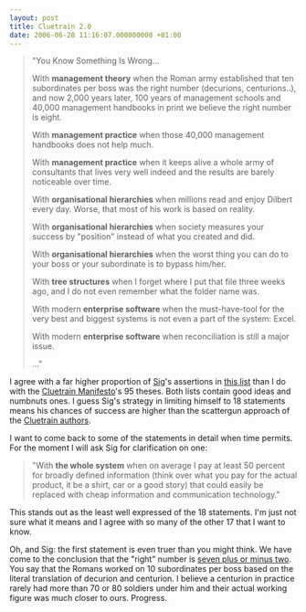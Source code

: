 ```yaml
---
layout: post
title: Cluetrain 2.0
date: 2006-06-28 11:16:07.000000000 +01:00
---
```

<blockquote>"You Know Something Is Wrong...

With <strong>management theory</strong> when the Roman army established that ten subordinates per boss was the right number (decurions, centurions..), and now 2,000 years later, 100 years of management schools and 40,000 management handbooks in print we believe the right number is eight.

With <strong>management practice</strong> when those 40,000 management handbooks does not help much.

With <strong>management practice</strong> when it keeps alive a whole army of consultants that lives very well indeed and the results are barely noticeable over time.

With <strong>organisational hierarchies</strong> when millions read and enjoy Dilbert every day. Worse, that most of his work is based on reality.

With <strong>organisational hierarchies</strong> when society measures your success by "position" instead of what you created and did.

With <strong>organisational hierarchies</strong> when the worst thing you can do to your boss or your subordinate is to bypass him/her.

With <strong>tree structures</strong> when I forget where I put that file three weeks ago, and I do not even remember what the folder name was.

With modern <strong>enterprise software</strong> when the must-have-tool for the very best and biggest systems is not even a part of the system: Excel.

With modern <strong>enterprise software</strong> when reconciliation is still a major issue.

..."</blockquote>
I agree with a far higher proportion of <a href="https://www.rinde.com/" target="_blank">Sig</a>'s assertions in <a href="https://thingamy.typepad.com/sigs_blog/2006/06/yksiw.html" target="_blank">this list</a> than I do with the <a href="https://www.cluetrain.com/book/95-theses.html" target="_blank">Cluetrain Manifesto</a>'s 95 theses. Both lists contain good ideas and numbnuts ones. I guess Sig's strategy in limiting himself to 18 statements means his chances of success are higher than the scattergun approach of the <a href="https://www.cluetrain.com/ringleaders.html" target="_blank">Cluetrain authors</a>.

I want to come back to some of the statements in detail when time permits. For the moment I will ask Sig for clarification on one:
<blockquote>"With <strong>the whole system</strong> when on average I pay at least 50 percent for broadly defined information (think over what you pay for the actual product, it be a shirt, car or a good story) that could easily be replaced with cheap information and communication technology."</blockquote>
This stands out as the least well expressed of the 18 statements. I'm just not sure what it means and I agree with so many of the other 17 that I want to know.

Oh, and Sig: the first statement is even truer than you might think. We have come to the conclusion that the "right" number is <a href="https://en.wikipedia.org/wiki/The_Magical_Number_Seven,_Plus_or_Minus_Two" target="_blank">seven plus or minus two</a>. You say that the Romans worked on 10 subordinates per boss based on the literal translation of decurion and centurion. I believe a centurion in practice rarely had more than 70 or 80 soldiers under him and their actual working figure was much closer to ours. Progress.
